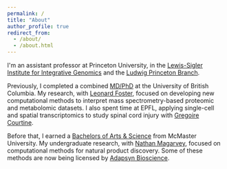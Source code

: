 ```yaml
---
permalink: /
title: "About"
author_profile: true
redirect_from: 
  - /about/
  - /about.html
---
```


I'm an assistant professor at Princeton University, in the [Lewis-Sigler Institute for Integrative Genomics](https://lsi.princeton.edu/people/michael-skinnider) and the [Ludwig Princeton Branch](https://ludwigcancer.princeton.edu/people/michael-skinnider).

Previously, I completed a combined [MD/PhD](http://mdprogram.med.ubc.ca/mdphd/) at the University of British Columbia. My research, with [Leonard Foster](https://www.msl.ubc.ca/people/dr-leonard-foster/), focused on developing new computational methods to interpret mass spectrometry-based proteomic and metabolomic datasets. I also spent time at EPFL, applying single-cell and spatial transcriptomics to study spinal cord injury with [Gregoire Courtine](https://www.neurorestore.swiss/). 

Before that, I earned a [Bachelors of Arts & Science](https://artsci.mcmaster.ca) from McMaster University. My undergraduate research, with [Nathan Magarvey](https://chemistry.mcmaster.ca/component/comprofiler/userprofile/magarv.html), focused on computational methods for natural product discovery. Some of these methods are now being licensed by [Adapsyn Bioscience](https://www.adapsyn.com/).
